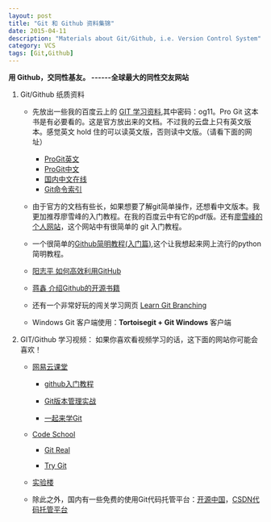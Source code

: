 ```yaml
---
layout: post
title: "Git 和 Github 资料集锦"
date: 2015-04-11
description: "Materials about Git/Github, i.e. Version Control System"
category: VCS
tags: [Git,Github]
---
```


**用 Github，交同性基友。 ------全球最大的同性交友网站**

1. Git/Github 纸质资料

	* 先放出一些我的百度云上的 [GIT 学习资料](http://pan.baidu.com/s/1kTkTpS7),其中密码：og11。Pro Git 这本书是有必要看的。这是官方放出来的文档。不过我的云盘上只有英文版本。感觉英文 hold 住的可以读英文版，否则读中文版。（请看下面的网址）
		- [ProGit英文](http://git-scm.com/book)
		- [ProGit中文](http://git-scm.com/book/zh)
		- [国内中文在线](http://git.oschina.net/progit/)
		- [Git命令索引](http://git-scm.com/book/commands)

	* 由于官方的文档有些长，如果想要了解git简单操作，还想看中文版本。我更加推荐廖雪峰的入门教程。在我的百度云中有它的pdf版。还有[廖雪峰的个人网站](http://www.liaoxuefeng.com/)，这个网站中有很简单的 git 入门教程。

	* 一个很简单的[Github简明教程(入门篇)](http://rogerdudler.github.io/git-guide/index.zh.html),这个让我想起来网上流行的python简明教程。

	* [阳志平 如何高效利用GitHub](http://www.yangzhiping.com/tech/github.html)

	* [蒋鑫 介绍Github的开源书籍](http://www.worldhello.net/gotgithub/)

	* 还有一个非常好玩的闯关学习网页 [Learn Git Branching](http://pcottle.github.io/learnGitBranching/)

	* Windows Git 客户端使用：**Tortoisegit + Git Windows** 客户端

2. GIT/Github 学习视频：
如果你喜欢看视频学习的话，这下面的网站你可能会喜欢！
	* [网易云课堂](http://study.163.com/)

		- [github入门教程](http://study.163.com/plan/planMain.htm?id=1333003)

		- [Git版本管理实战](http://study.163.com/plan/planMain.htm?id=65995)
	
		- [一起来学Git](http://study.163.com/plan/planIntroduction/345210.htm)

	* [Code School](https://www.codeschool.com/)
	
		- [Git Real](https://www.codeschool.com/courses/git-real)
	
		- [Try Git](https://www.codeschool.com/courses/try-git)

	* [实验楼](http://www.shiyanlou.com/courses/4)

	* 除此之外，国内有一些免费的使用Git代码托管平台：[开源中国](http://git.oschina.net/)，[CSDN代码托管平台](https://code.csdn.net)
